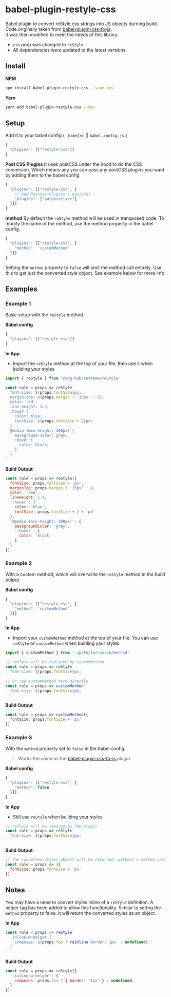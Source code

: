 # babel-plugin-restyle-css

Babel plugin to convert reStyle css strings into JS objects durning build.
<br/>
Code originally taken from [babel-plugin-css-to-js](https://github.com/jakecoxon/babel-plugin-css-to-js).
<br/>
It was then modified to meet the needs of this library.
  * `css` prop was changed to `reStyle`
  * All dependencies were updated to the latest versions


## Install

**NPM**
```sh
npm install babel-plugin-restyle-css --save-dev
```

**Yarn**
```sh
yarn add babel-plugin-restyle-css --dev
```

## Setup

Add it to your babel config ( `.babelrc` || `babel.config.js` )
```js
{
  "plugins": [["restyle-css"]]
}
```

**Post CSS Plugins**
It uses postCSS under the hood to do the CSS conversion. Which means any you can pass any postCSS plugins you want by adding them to the babel config

```js
{
  "plugins": [["restyle-css", {
    // Add PostCss Plugins ( optional )
    "plugins": ["autoprefixer"]
  }]]
}
```

**method**
By default the `reStyle` method will be used in transposed code. To modify the name of the method, use the method property in the babel config.
```js
{
  "plugins": [["restyle-css", {
    "method": 'customMethod'
  }]]
}
```
Setting the `method` property to `false` will omit the method call entirely. Use this to get just the converted style object. See example below for more info


## Examples

### Example 1
Basic setup with the `reStyle` method

**Babel config**
```js
{
  "plugins": [["restyle-css"]]
}
```

**In App**
*  Import the `reStyle` method at the top of your file, then use it when building your styles

```javascript
import { reStyle } from '@keg-hub/retheme/reStyle'

const rule = props => reStyle`
  font-size: ${props.fontSize}px;
  margin-top: ${props.margin ? '15px' : 0};
  color: red;
  line-height: 1.4;
  :hover {
    color: blue;
    fontSize: ${props.fontSize + 2}px;
  }
  @media (min-height: 300px) {
    background-color: gray;
    :hover {
      color: black;
    }
  }
`
```

**Build Output**
```javascript
const rule = props => reStyle({
  fontSize: props.fontSize + 'px',
  marginTop: props.margin ? '15px' : 0,
  color: 'red',
  lineHeight: 1.4,
  ':hover': {
    color: 'blue',
    fontSize: props.fontSize + 2 + 'px'
  },
  '@media (min-height: 300px)': {
    backgroundColor: 'gray',
    ':hover': {
      color: 'black'
    }
  }
})
```

### Example 2
With a custom method, which will overwrite the `reStyle` method in the build output

**Babel config**
```js
{
  "plugins": [["restyle-css", {
    "method": 'customMethod'
  }]]
}
```

**In App**
*  Import your `customMethod` method at the top of your file. You can use `reStyle` or `customMethod` when building your styles

```javascript
import { customMethod } from './path/to/custom/method'

// reStyle will be replaced by customMethod
const rule = props => reStyle`
  font-size: ${props.fontSize}px;
`
// Or use customMethod here directly
const rule = props => customMethod`
  font-size: ${props.fontSize}px;
`
```

**Build Output**
```javascript
const rule = props => customMethod({
  fontSize: props.fontSize + 'px'
})
```


### Example 3
With the `method` property set to `false` in the babel config.
> Works the same as the [babel-plugin-css-to-js](https://github.com/jakecoxon/babel-plugin-css-to-js) plugin

**Babel config**
```js
{
  "plugins": [["restyle-css", {
    "method": false
  }]]
}
```

**In App**
*  Still use `reStyle` when building your styles

```javascript
// reStyle will be removed by the plugin
const rule = props => reStyle`
  font-size: ${props.fontSize}px;
`
```

**Build Output**
```javascript
// The converted styles object will be returned, without a method call
const rule = props => ({
  fontSize: props.fontSize + 'px'
})
```

## Notes
You may have a need to convert styles inline of a `reStyle` definition. A helper tag has been added to allow this functionality. Similar to settng the `method` property to false. It will return the converted styles as an object.

**In App**
```js
const rule = props => reStyle`
  .inline-w-helper {
    composes: ${props.foo ? reInline`border: 1px` : undefined};
  }
`
```

**Build Output**
```js
const rule = props => reStyle({
  '.inline-w-helper': {
    composes: props.foo ? { border: "1px" } : undefined,
  }
})
```